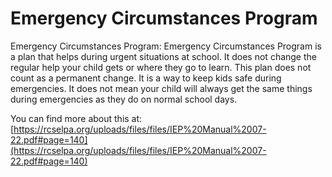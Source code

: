 # Emergency Circumstances Program
Emergency Circumstances Program: Emergency Circumstances Program is a plan that helps during urgent situations at school. It does not change the regular help your child gets or where they go to learn. This plan does not count as a permanent change. It is a way to keep kids safe during emergencies. It does not mean your child will always get the same things during emergencies as they do on normal school days.

You can find more about this at: [https://rcselpa.org/uploads/files/files/IEP%20Manual%2007-22.pdf#page=140](https://rcselpa.org/uploads/files/files/IEP%20Manual%2007-22.pdf#page=140)
